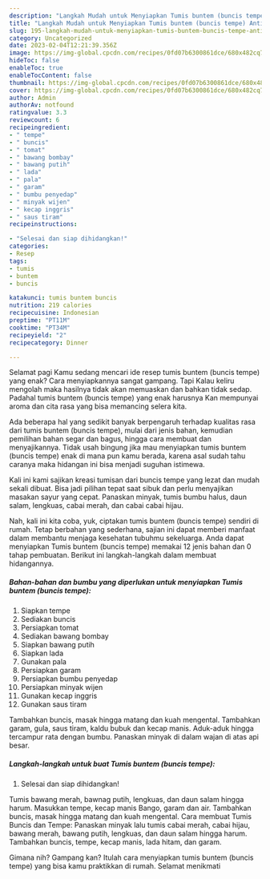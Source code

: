 ```yaml
---
description: "Langkah Mudah untuk Menyiapkan Tumis buntem (buncis tempe) Anti Gagal"
title: "Langkah Mudah untuk Menyiapkan Tumis buntem (buncis tempe) Anti Gagal"
slug: 195-langkah-mudah-untuk-menyiapkan-tumis-buntem-buncis-tempe-anti-gagal
category: Uncategorized
date: 2023-02-04T12:21:39.356Z
image: https://img-global.cpcdn.com/recipes/0fd07b6300861dce/680x482cq70/tumis-buntem-buncis-tempe-foto-resep-utama.jpg
hideToc: false
enableToc: true
enableTocContent: false
thumbnail: https://img-global.cpcdn.com/recipes/0fd07b6300861dce/680x482cq70/tumis-buntem-buncis-tempe-foto-resep-utama.jpg
cover: https://img-global.cpcdn.com/recipes/0fd07b6300861dce/680x482cq70/tumis-buntem-buncis-tempe-foto-resep-utama.jpg
author: Admin
authorAv: notfound
ratingvalue: 3.3
reviewcount: 6
recipeingredient:
- " tempe"
- " buncis"
- " tomat"
- " bawang bombay"
- " bawang putih"
- " lada"
- " pala"
- " garam"
- " bumbu penyedap"
- " minyak wijen"
- " kecap inggris"
- " saus tiram"
recipeinstructions:

- "Selesai dan siap dihidangkan!"
categories:
- Resep
tags:
- tumis
- buntem
- buncis

katakunci: tumis buntem buncis 
nutrition: 219 calories
recipecuisine: Indonesian
preptime: "PT11M"
cooktime: "PT34M"
recipeyield: "2"
recipecategory: Dinner

---
```



Selamat pagi Kamu sedang mencari ide resep tumis buntem (buncis tempe) yang enak? Cara menyiapkannya sangat gampang. Tapi Kalau keliru mengolah maka hasilnya tidak akan memuaskan dan bahkan tidak sedap. Padahal tumis buntem (buncis tempe) yang enak harusnya Kan mempunyai aroma dan cita rasa yang bisa memancing selera kita.


Ada beberapa hal yang sedikit banyak berpengaruh terhadap kualitas rasa dari tumis buntem (buncis tempe), mulai dari jenis bahan, kemudian pemilihan bahan segar dan bagus, hingga cara membuat dan menyajikannya. Tidak usah bingung jika mau menyiapkan tumis buntem (buncis tempe) enak di mana pun kamu berada, karena asal sudah tahu caranya maka hidangan ini bisa menjadi suguhan istimewa.

Kali ini kami sajikan kreasi tumisan dari buncis tempe yang lezat dan mudah sekali dibuat. Bisa jadi pilihan tepat saat sibuk dan perlu menyajikan masakan sayur yang cepat. Panaskan minyak, tumis bumbu halus, daun salam, lengkuas, cabai merah, dan cabai cabai hijau.


Nah, kali ini kita coba, yuk, ciptakan tumis buntem (buncis tempe) sendiri di rumah. Tetap berbahan yang sederhana, sajian ini dapat memberi manfaat dalam membantu menjaga kesehatan tubuhmu sekeluarga. Anda dapat menyiapkan Tumis buntem (buncis tempe) memakai 12 jenis bahan dan 0 tahap pembuatan. Berikut ini langkah-langkah dalam membuat hidangannya.

<!--inarticleads1-->

##### Bahan-bahan dan bumbu yang diperlukan untuk menyiapkan Tumis buntem (buncis tempe):

1. Siapkan  tempe
1. Sediakan  buncis
1. Persiapkan  tomat
1. Sediakan  bawang bombay
1. Siapkan  bawang putih
1. Siapkan  lada
1. Gunakan  pala
1. Persiapkan  garam
1. Persiapkan  bumbu penyedap
1. Persiapkan  minyak wijen
1. Gunakan  kecap inggris
1. Gunakan  saus tiram


Tambahkan buncis, masak hingga matang dan kuah mengental. Tambahkan garam, gula, saus tiram, kaldu bubuk dan kecap manis. Aduk-aduk hingga tercampur rata dengan bumbu. Panaskan minyak di dalam wajan di atas api besar. 

<!--inarticleads2-->

##### Langkah-langkah untuk buat Tumis buntem (buncis tempe):


1. Selesai dan siap dihidangkan!

Tumis bawang merah, bawnag putih, lengkuas, dan daun salam hingga harum. Masukkan tempe, kecap manis Bango, garam dan air. Tambahkan buncis, masak hingga matang dan kuah mengental. Cara membuat Tumis Buncis dan Tempe: Panaskan minyak lalu tumis cabai merah, cabai hijau, bawang merah, bawang putih, lengkuas, dan daun salam hingga harum. Tambahkan buncis, tempe, kecap manis, lada hitam, dan garam. 

Gimana nih? Gampang kan? Itulah cara menyiapkan tumis buntem (buncis tempe) yang bisa kamu praktikkan di rumah. Selamat menikmati
